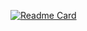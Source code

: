 [![Readme Card](https://github-readme-stats.vercel.app/api/pin?username=phamducquanptit&repo=github-readme-stats&hide=stars&count_private=true&show_icons=true)](https://github.com/anuraghazra/github-readme-stats)
